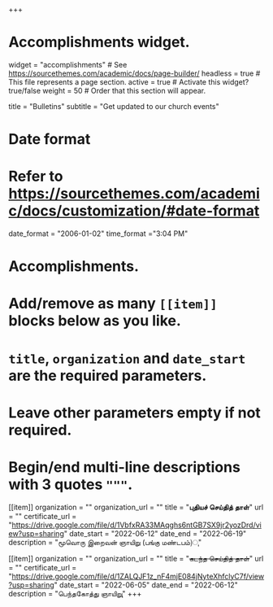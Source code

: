 +++
# Accomplishments widget.
widget = "accomplishments"  # See https://sourcethemes.com/academic/docs/page-builder/
headless = true  # This file represents a page section.
active = true  # Activate this widget? true/false
weight = 50  # Order that this section will appear.

title = "Bulletins"
subtitle = "Get updated to our church events"

# Date format
#   Refer to https://sourcethemes.com/academic/docs/customization/#date-format
date_format = "2006-01-02"
time_format ="3:04 PM"

# Accomplishments.
#   Add/remove as many `[[item]]` blocks below as you like.
#   `title`, `organization` and `date_start` are the required parameters.
#   Leave other parameters empty if not required.
#   Begin/end multi-line descriptions with 3 quotes `"""`.


[[item]]
  organization = ""
  organization_url = ""
  title = "**புதியச் செய்தித் தாள்**"
  url = ""
  certificate_url = "https://drive.google.com/file/d/1VbfxRA33MAqghs6ntGB7SX9jr2yozDrd/view?usp=sharing"
  date_start = "2022-06-12"
  date_end = "2022-06-19"
  description = "மூவொரு இறைவன் ஞாயிறு (பங்கு மண்டபம்)ு"

[[item]]
  organization = ""
  organization_url = ""
  title = "~~கடந்த செய்தித் தாள்~~"
  url = ""
  certificate_url = "https://drive.google.com/file/d/1ZALQJF1z_nF4mjE084jNyteXhfclyC7f/view?usp=sharing"
  date_start = "2022-06-05"
  date_end = "2022-06-12"
  description = "பெந்தகோத்து ஞாயிறுு"
+++
